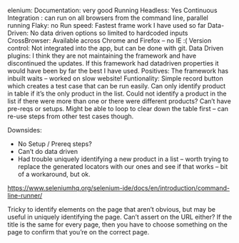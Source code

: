 elenium:
Documentation: very good
Running Headless: Yes
Continuous Integration : can run on all browsers from the command line, parallel running
Flaky: no
Run speed: Fastest frame work I have used so far
Data-Driven: No data driven options so limited to hardcoded inputs
CrossBrowser: Available across Chrome and Firefox – no IE :(
Version control: Not integrated into the app, but can be done with git.
Data Driven plugins: I think they are not maintaining the framework and have discontinued the updates. If this framework had datadriven properties it would have been by far the best I have used.
Positives: The framework has inbuilt waits – worked on slow website!
Funtionality: Simple record button which creates a test case that can be run easily.
Can only identify product in table if it’s the only product in the list. Could not identify a product in the list if there were more than one or there were different products?
Can’t have pre-reqs or setups.
Might be able to loop to clear down the table first – can re-use steps from other test cases though.

Downsides:
- No Setup / Prereq steps?
- Can’t do data driven
- Had trouble uniquely identifying a new product in a list – worth trying to replace the generated locators with our ones and see if that works – bit of a workaround, but ok.

https://www.seleniumhq.org/selenium-ide/docs/en/introduction/command-line-runner/ 

Tricky to identify elements on the page that aren’t obvious, but may be useful in uniquely identifying the page. Can’t assert on the URL either? If the title is the same for every page, then you have to choose something on the page to confirm that you’re on the correct page.
